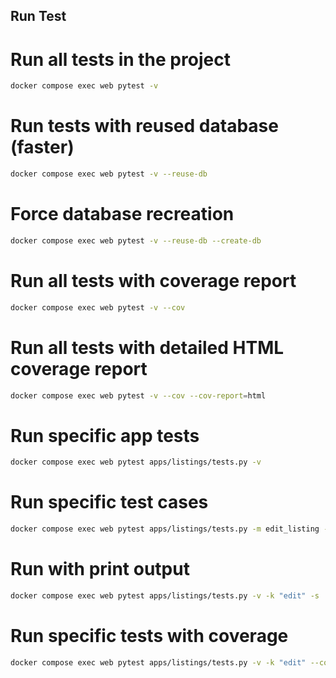 ## Run Test

# Run all tests in the project
```bash
docker compose exec web pytest -v
```

# Run tests with reused database (faster)
```bash
docker compose exec web pytest -v --reuse-db
```

# Force database recreation
```bash
docker compose exec web pytest -v --reuse-db --create-db
```

# Run all tests with coverage report
```bash
docker compose exec web pytest -v --cov
```

# Run all tests with detailed HTML coverage report
```bash
docker compose exec web pytest -v --cov --cov-report=html
```

# Run specific app tests
```bash
docker compose exec web pytest apps/listings/tests.py -v
```

# Run specific test cases
```bash
docker compose exec web pytest apps/listings/tests.py -m edit_listing -v
```

# Run with print output
```bash
docker compose exec web pytest apps/listings/tests.py -v -k "edit" -s
```

# Run specific tests with coverage
```bash
docker compose exec web pytest apps/listings/tests.py -v -k "edit" --cov=apps.listings
```
